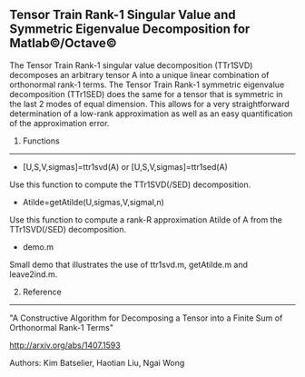 Tensor Train Rank-1 Singular Value and Symmetric Eigenvalue Decomposition for Matlab&copy;/Octave&copy;
-------------------------------------------------------------------------------------------------------

The Tensor Train Rank-1 singular value decomposition (TTr1SVD) decomposes an arbitrary tensor A into a unique linear combination of orthonormal rank-1 terms. The Tensor Train Rank-1 symmetric eigenvalue decomposition (TTr1SED) does the same for a tensor that is symmetric in the last 2 modes of equal dimension. This allows for a very straightforward determination of a low-rank approximation as well as an easy quantification of the approximation error.

1. Functions
------------

* [U,S,V,sigmas]=ttr1svd(A) or [U,S,V,sigmas]=ttr1sed(A) 

Use this function to compute the TTr1SVD(/SED) decomposition.

* Atilde=getAtilde(U,sigmas,V,sigmaI,n)

Use this function to compute a rank-R approximation Atilde of A from the TTr1SVD(/SED) decomposition.

* demo.m

Small demo that illustrates the use of ttr1svd.m, getAtilde.m and leave2ind.m.

2. Reference
------------

"A Constructive Algorithm for Decomposing a Tensor into a Finite Sum of Orthonormal Rank-1 Terms"

http://arxiv.org/abs/1407.1593


Authors: Kim Batselier, Haotian Liu, Ngai Wong